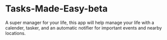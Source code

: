 # Tasks-Made-Easy-beta
A super manager for your life, this app will help manage your life with a calender, tasker, and an automatic notifier for important events and nearby locations.
